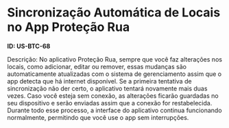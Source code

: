 # Sincronização Automática de Locais no App Proteção Rua

**ID: US-BTC-68**

Descrição: No aplicativo Proteção Rua, sempre que você faz alterações nos locais, como adicionar, editar ou remover, essas mudanças são automaticamente atualizadas com o sistema de gerenciamento assim que o app detecta que há internet disponível. Se a primeira tentativa de sincronização não der certo, o aplicativo tentará novamente mais duas vezes. Caso você esteja sem conexão, as alterações ficarão guardadas no seu dispositivo e serão enviadas assim que a conexão for restabelecida. Durante todo esse processo, a interface do aplicativo continua funcionando normalmente, permitindo que você use o app sem interrupções.